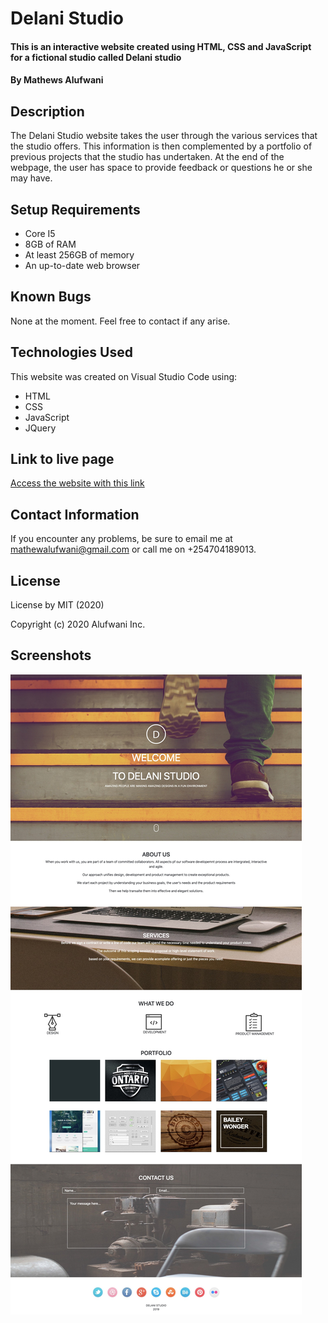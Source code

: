 # Delani Studio

#### This is an interactive website created using HTML, CSS and JavaScript for a fictional studio called Delani studio
#### By Mathews Alufwani

## Description
The Delani Studio website takes the user through the various services that the studio offers. This information is then complemented by a portfolio of previous projects that the studio has undertaken. At the end of the webpage, the user has space to provide feedback or questions he or she may have.

## Setup Requirements
* Core I5
* 8GB of RAM
* At least 256GB of memory
* An up-to-date web browser

## Known Bugs
None at the moment. Feel free to contact if any arise.

## Technologies Used
This website was created on Visual Studio Code using:
* HTML
* CSS
* JavaScript
* JQuery

## Link to live page
[Access the website with this link](https://mathewsalufwani.github.io/Delani-studio/)

## Contact Information
If you encounter any problems, be sure to email me at mathewalufwani@gmail.com or call me on +254704189013.

## License
License by MIT (2020)

Copyright (c) 2020 Alufwani Inc.

## Screenshots
![](css/assets/delani.jpg)


